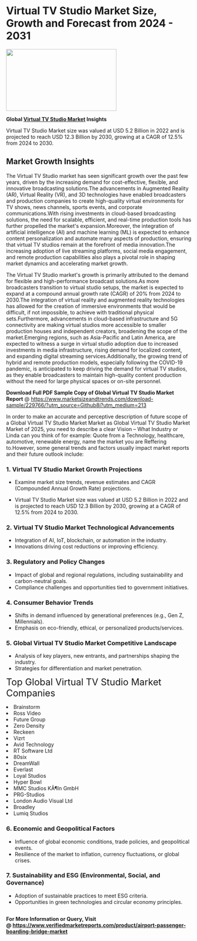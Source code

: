 <H1>Virtual TV Studio Market Size, Growth and Forecast from 2024 - 2031</H1><img class="aligncenter size-medium wp-image-584254" src="https://thirdeyenews.in/wp-content/uploads/2024/09/Global-Market-Research-300x168.jpeg" alt="" width="300" height="168" /><p><strong>Global&nbsp;<a href="https://www.marketsizeandtrends.com/download-sample/229766/?utm_source=Github8j?utm_medium=213">Virtual TV Studio Market</a> Insights</strong></p><p>Virtual TV Studio Market size was valued at USD 5.2 Billion in 2022 and is projected to reach USD 12.3 Billion by 2030, growing at a CAGR of 12.5% from 2024 to 2030.</p><p><h2>Market Growth Insights</h2> <p>The Virtual TV Studio market has seen significant growth over the past few years, driven by the increasing demand for cost-effective, flexible, and innovative broadcasting solutions.The advancements in Augmented Reality (AR), Virtual Reality (VR), and 3D technologies have enabled broadcasters and production companies to create high-quality virtual environments for TV shows, news channels, sports events, and corporate communications.With rising investments in cloud-based broadcasting solutions, the need for scalable, efficient, and real-time production tools has further propelled the market's expansion.Moreover, the integration of artificial intelligence (AI) and machine learning (ML) is expected to enhance content personalization and automate many aspects of production, ensuring that virtual TV studios remain at the forefront of media innovation.The increasing adoption of live streaming platforms, social media engagement, and remote production capabilities also plays a pivotal role in shaping market dynamics and accelerating market growth.</p> <p>The Virtual TV Studio market's growth is primarily attributed to the demand for flexible and high-performance broadcast solutions.As more broadcasters transition to virtual studio setups, the market is expected to expand at a compound annual growth rate (CAGR) of 20% from 2024 to 2030.The integration of virtual reality and augmented reality technologies has allowed for the creation of immersive environments that would be difficult, if not impossible, to achieve with traditional physical sets.Furthermore, advancements in cloud-based infrastructure and 5G connectivity are making virtual studios more accessible to smaller production houses and independent creators, broadening the scope of the market.Emerging regions, such as Asia-Pacific and Latin America, are expected to witness a surge in virtual studio adoption due to increased investments in media infrastructure, rising demand for localized content, and expanding digital streaming services.Additionally, the growing trend of hybrid and remote production models, especially following the COVID-19 pandemic, is anticipated to keep driving the demand for virtual TV studios, as they enable broadcasters to maintain high-quality content production without the need for large physical spaces or on-site personnel.</p> <p><span class=""><strong>Download Full PDF Sample Copy of Global Virtual TV Studio Market Report</strong> @ <a href="https://www.marketsizeandtrends.com/download-sample/229766/?utm_source=Github8j?utm_medium=213" target="_blank">https://www.marketsizeandtrends.com/download-sample/229766/?utm_source=Github8j?utm_medium=213</a></span></p><p>In order to make an accurate and perceptive description of future scope of a Global&nbsp;Virtual TV Studio Market Market as Global&nbsp;Virtual TV Studio Market Market of 2025, you need to describe a clear Vision &ndash; What Industry or Linda can you think of for example: Quote from a Technology, healthcare, automotive, renewable energy, name the market you are Reffering to.However, some general trends and factors usually impact market reports and their future outlook include:</p><h3>1.&nbsp;<strong>Virtual TV Studio Market Growth Projections</strong></h3><ul><li>Examine market size trends, revenue estimates and CAGR (Compounded Annual Growth Rate) projections.</li><li><p>Virtual TV Studio Market size was valued at USD 5.2 Billion in 2022 and is projected to reach USD 12.3 Billion by 2030, growing at a CAGR of 12.5% from 2024 to 2030.</p></li></ul><h3>2.&nbsp;<strong>Virtual TV Studio Market Technological Advancements</strong></h3><ul><li>Integration of AI, IoT, blockchain, or automation in the industry.</li><li>Innovations driving cost reductions or improving efficiency.</li></ul><h3>3.&nbsp;<strong>Regulatory and Policy Changes</strong></h3><ul><li>Impact of global and regional regulations, including sustainability and carbon-neutral goals.</li><li>Compliance challenges and opportunities tied to government initiatives.</li></ul><h3>4.&nbsp;<strong>Consumer Behavior Trends</strong></h3><ul><li>Shifts in demand influenced by generational preferences (e.g., Gen Z, Millennials).</li><li>Emphasis on eco-friendly, ethical, or personalized products/services.</li></ul><h3>5.&nbsp;<strong>Global Virtual TV Studio Market Competitive Landscape</strong></h3><ul><li>Analysis of key players, new entrants, and partnerships shaping the industry.</li><li>Strategies for differentiation and market penetration.</li></ul><p data-pm-slice="1 1 []"><span style="color: inherit; font-family: inherit; font-size: 25px;">Top Global Virtual TV Studio Market Companies</span></p><div class="" data-test-id=""><p><li>Brainstorm</li><li> Ross Video</li><li> Future Group</li><li> Zero Density</li><li> Reckeen</li><li> Vizrt</li><li> Avid Technology</li><li> RT Software Ltd</li><li> 80six</li><li> DreamWall</li><li> Everlast</li><li> Loyal Studios</li><li> Hyper Bowl</li><li> MMC Studios KÃ¶ln GmbH</li><li> PRG-Studios</li><li> London Audio Visual Ltd</li><li> Broadley</li><li> Lumiq Studios</li></p></div><h3>6.&nbsp;<strong>Economic and Geopolitical Factors</strong></h3><ul><li>Influence of global economic conditions, trade policies, and geopolitical events.</li><li>Resilience of the market to inflation, currency fluctuations, or global crises.</li></ul><h3>7.&nbsp;<strong>Sustainability and ESG (Environmental, Social, and Governance)</strong></h3><ul><li>Adoption of sustainable practices to meet ESG criteria.</li><li>Opportunities in green technologies and circular economy principles.</li></ul><h2><strong style="font-size: 14px;">For More Information or Query, Visit @&nbsp;</strong><a style="background-color: #ffffff; font-size: 14px;" href="https://www.marketsizeandtrends.com/report/virtual-tv-studio-market/" target="_blank">https://www.verifiedmarketreports.com/product/airport-passenger-boarding-bridge-market</a></h2>